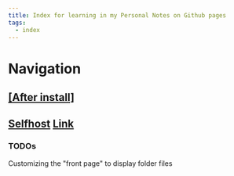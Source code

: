 ```yaml
---
title: Index for learning in my Personal Notes on Github pages
tags:
  - index
---
```


# Navigation

## [[After install]](./Notes/afterinstallDEBIAN.md)

## [Selfhost](Selfhost/Selfhost.md) [Link](https://selfh.st/)

### TODOs

Customizing the "front page" to display folder files
